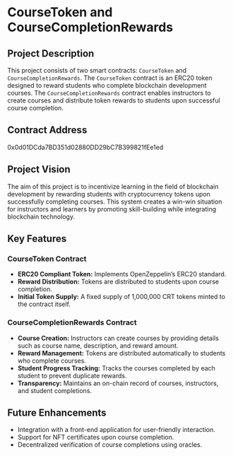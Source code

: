 # CourseToken and CourseCompletionRewards

## Project Description
This project consists of two smart contracts: `CourseToken` and `CourseCompletionRewards`. The `CourseToken` contract is an ERC20 token designed to reward students who complete blockchain development courses. The `CourseCompletionRewards` contract enables instructors to create courses and distribute token rewards to students upon successful course completion.

## Contract Address
0x0d01DCda7BD351d02880DD29bC7B399821fEe1ed

## Project Vision
The aim of this project is to incentivize learning in the field of blockchain development by rewarding students with cryptocurrency tokens upon successfully completing courses. This system creates a win-win situation for instructors and learners by promoting skill-building while integrating blockchain technology.

## Key Features

### CourseToken Contract
- **ERC20 Compliant Token:** Implements OpenZeppelin’s ERC20 standard.
- **Reward Distribution:** Tokens are distributed to students upon course completion.
- **Initial Token Supply:** A fixed supply of 1,000,000 CRT tokens minted to the contract itself.

### CourseCompletionRewards Contract
- **Course Creation:** Instructors can create courses by providing details such as course name, description, and reward amount.
- **Reward Management:** Tokens are distributed automatically to students who complete courses.
- **Student Progress Tracking:** Tracks the courses completed by each student to prevent duplicate rewards.
- **Transparency:** Maintains an on-chain record of courses, instructors, and student completions.

## Future Enhancements
- Integration with a front-end application for user-friendly interaction.
- Support for NFT certificates upon course completion.
- Decentralized verification of course completions using oracles.



